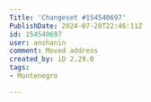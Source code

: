 ```yaml
---
Title: 'Changeset #154540697'
PublishDate: 2024-07-28T22:46:11Z
id: 154540697
user: anshanin
comment: Moved address
created_by: iD 2.29.0
tags:
- Montenegro

---
```


